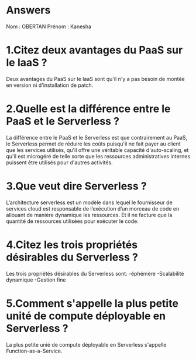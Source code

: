 # Answers

Nom : OBERTAN
Prénom : Kanesha

# 1.Citez deux avantages du PaaS sur le IaaS ?
Deux avantages du PaaS sur le IaaS sont qu'il n'y a pas besoin de montée en version ni d'installation de patch.

# 2.Quelle est la différence entre le PaaS et le Serverless ?
La différence entre le PaaS et le Serverless est que contrairement au PaaS, le Serverless permet de réduire les coûts puisqu'il ne fait payer au client que les services utilisés, qu'il offre une véritable capacité d'auto-scaling, et qu'il est microgéré de telle sorte que les ressources administratives internes puissent être utilisés pour d'autres activités.

# 3.Que veut dire Serverless ?
L’architecture serverless est un modèle dans lequel le fournisseur de services cloud est responsable de l’exécution d’un morceau de code en allouant de manière dynamique les ressources. Et il ne facture que la quantité de ressources utilisées pour exécuter le code. 

# 4.Citez les trois propriétés désirables du Serverless ?
Les trois propriétés désirables du Serverless sont:
  -éphémère
  -Scalabilité dynamique
  -Gestion fine

# 5.Comment s'appelle la plus petite unité de compute déployable en Serverless ?
La plus petite unié de compute déployable en Serverless s'appelle Function-as-a-Service.

